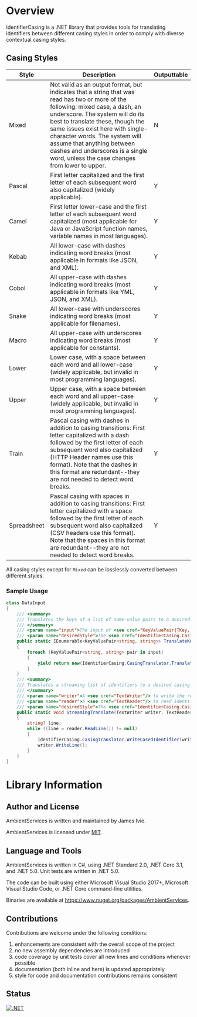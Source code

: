 # Overview
IdentifierCasing is a .NET library that provides tools for translating identifiers between different casing styles in order to comply with diverse contextual casing styles.

## Casing Styles
Style | Description | Outputtable
---|---|---
Mixed | Not valid as an output format, but indicates that a string that was read has two or more of the following: mixed case, a dash, an underscore. The system will do its best to translate these, though the same issues exist here with single-character words.  The system will assume that anything between dashes and underscores is a single word, unless the case changes from lower to upper. | N
Pascal | First letter capitalized and the first letter of each subsequent word also capitalized (widely applicable). | Y
Camel | First letter lower-case and the first letter of each subsequent word capitalized (most applicable for Java or JavaScript function names, variable names in most languages).   | Y
Kebab | All lower-case with dashes indicating word breaks (most applicable in formats like JSON, and XML). | Y
Cobol | All upper-case with dashes indicating word breaks (most applicable in formats like YML, JSON, and XML). | Y
Snake | All lower-case with underscores indicating word breaks (most applicable for filenames). | Y
Macro | All upper-case with underscores indicating word breaks (most applicable for constants). | Y
Lower | Lower case, with a space between each word and all lower-case (widely applicable, but invalid in most programming languages). | Y
Upper | Upper case, with a space between each word and all upper-case (widely applicable, but invalid in most programming languages). | Y
Train | Pascal casing with dashes in addition to casing transitions: First letter capitalized with a dash followed by the first letter of each subsequent word also capitalized (HTTP Header names use this format). Note that the dashes in this format are redundant--they are not needed to detect word breaks. | Y
Spreadsheet | Pascal casing with spaces in addition to casing transitions: First letter capitalized with a space followed by the first letter of each subsequent word also capitalized (CSV headers use this format). Note that the spaces in this format are redundant--they are not needed to detect word breaks. | Y

All casing styles except for `Mixed` can be losslessly converted between different styles.

### Sample Usage
[//]: # (TranslationSample)
```csharp
class DataInput
{
    /// <summary>
    /// Translates the keys of a list of name-value pairs to a desired casing style.
    /// </summary>
    /// <param name="input">The input of <see cref="KeyValuePair{TKey, TValue}"/>s.</param>
    /// <param name="desiredStyle">The <see cref="IdentifierCasing.CasingStyle"/> to translate keys to.</param>
    public static IEnumerable<KeyValuePair<string, string>> TranslateKeyValuePairs(IEnumerable<KeyValuePair<string, string>> input, IdentifierCasing.CasingStyle desiredStyle)
    {
        foreach (KeyValuePair<string, string> pair in input)
        {
            yield return new(IdentifierCasing.CasingTranslator.Translate(pair.Key, desiredStyle), pair.Value);
        }
    }
    /// <summary>
    /// Translates a streaming list of identifiers to a desired casing style.
    /// </summary>
    /// <param name="writer">A <see cref="TextWriter"/> to write the results into.</param>
    /// <param name="reader">A <see cref="TextReader"/> to read identifiers from.</param>
    /// <param name="desiredStyle">The <see cref="IdentifierCasing.CasingStyle"/> to translate keys to.</param>
    public static void StreamingTranslate(TextWriter writer, TextReader reader, IdentifierCasing.CasingStyle desiredStyle)
    {
        string? line;
        while ((line = reader.ReadLine()) != null)
        {
            IdentifierCasing.CasingTranslator.WriteCasedIdentifier(writer, desiredStyle, line);
            writer.WriteLine();
        }
    }
}
```

# Library Information

## Author and License
AmbientServices is written and maintained by James Ivie.

AmbientServices is licensed under [MIT](https://opensource.org/licenses/MIT).

## Language and Tools
AmbientServices is written in C#, using .NET Standard 2.0, .NET Core 3.1, and .NET 5.0.  Unit tests are written in .NET 5.0.

The code can be built using either Microsoft Visual Studio 2017+, Microsoft Visual Studio Code, or .NET Core command-line utilities.

Binaries are available at https://www.nuget.org/packages/AmbientServices.

## Contributions
Contributions are welcome under the following conditions:
1. enhancements are consistent with the overall scope of the project
2. no new assembly dependencies are introduced
3. code coverage by unit tests cover all new lines and conditions whenever possible
4. documentation (both inline and here) is updated appropriately
5. style for code and documentation contributions remains consistent

## Status
[![.NET](https://github.com/AmbientServices/AmbientServices/actions/workflows/dotnet.yml/badge.svg)](https://github.com/AmbientServices/AmbientServices/actions/workflows/dotnet.yml)